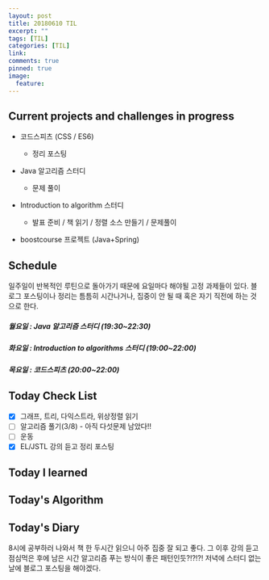 ```yaml
---
layout: post
title: 20180610 TIL
excerpt: ""
tags: [TIL]
categories: [TIL]
link:
comments: true
pinned: true
image:
  feature:
---
```


## Current projects and challenges in progress

- 코드스피츠 (CSS / ES6)

  - 정리 포스팅

- Java 알고리즘 스터디 

  - 문제 풀이

- Introduction to algorithm 스터디

  - 발표 준비 / 책 읽기 / 정렬 소스 만들기 / 문제풀이

- boostcourse 프로젝트 (Java+Spring)

  

## Schedule

일주일이 반복적인 루틴으로 돌아가기 때문에 요일마다 해야될 고정 과제들이 있다. 블로그 포스팅이나 정리는 틈틈히 시간나거나, 집중이 안 될 때 혹은 자기 직전에 하는 것으로 한다.

##### 월요일 : Java 알고리즘 스터디  (19:30~22:30)

##### 화요일 : Introduction to algorithms 스터디 (19:00~22:00)

##### 목요일 : 코드스피츠 (20:00~22:00)

## Today Check List

- [x] 그래프, 트리, 다익스트라, 위상정렬 읽기
- [ ] 알고리즘 풀기(3/8) - 아직 다섯문제 남았다!!
- [ ] 운동
- [x] EL/JSTL 강의 듣고 정리 포스팅

## Today I learned



## Today's Algorithm



## Today's Diary

8시에 공부하러 나와서 책 한 두시간 읽으니 아주 집중 잘 되고 좋다. 그 이후 강의 듣고 점심먹은 후에 남은 시간 알고리즘 푸는 방식이 좋은 패턴인듯?!?!?! 저녁에 스터디 없는 날에 블로그 포스팅을 해야겠다.